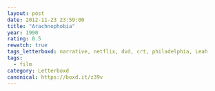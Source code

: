 ```yaml
---
layout: post 
date: 2012-11-23 23:59:00
title: "Arachnophobia"
year: 1990
rating: 0.5
rewatch: true
tags_letterboxd: narrative, netflix, dvd, crt, philadelphia, Leah
tags:
  - film
category: Letterboxd
canonical: https://boxd.it/z39v
---
```

